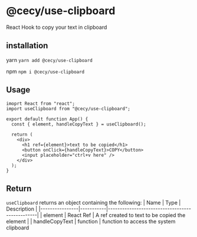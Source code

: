 # @cecy/use-clipboard
React Hook to copy your text in clipboard

## installation
yarn
`yarn add @cecy/use-clipboard`

npm 
`npm i @cecy/use-clipboard`

## Usage

```
imoprt React from "react";
import useClipboard from "@cecy/use-clipboard";

export default function App() {
  const { element, handleCopyText } = useClipboard();

  return (
    <div>
      <h1 ref={element}>text to be copied</h1>
      <button onClick={handleCopyText}>COPY</button>
      <input placeholder="ctrl+v here" />
    </div>
  );
}
```

## Return
`useClipboard` returns an object containing the following:
| Name           | Type      | Description                                    |
|----------------|-----------|------------------------------------------------|
| element        | React Ref | A ref created to text to be copied the element |
| handleCopyText | function  | function to access the system clipboard 